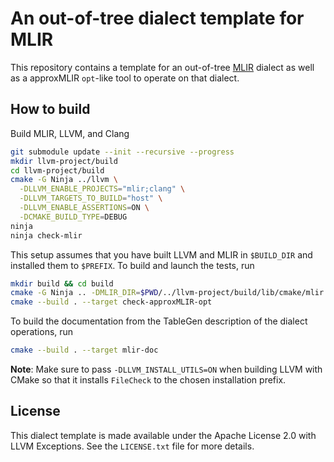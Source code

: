 # An out-of-tree dialect template for MLIR

This repository contains a template for an out-of-tree [MLIR](https://mlir.llvm.org/) dialect as well as a
approxMLIR `opt`-like tool to operate on that dialect.

## How to build

Build MLIR, LLVM, and Clang

```sh
git submodule update --init --recursive --progress
mkdir llvm-project/build
cd llvm-project/build
cmake -G Ninja ../llvm \
  -DLLVM_ENABLE_PROJECTS="mlir;clang" \
  -DLLVM_TARGETS_TO_BUILD="host" \
  -DLLVM_ENABLE_ASSERTIONS=ON \
  -DCMAKE_BUILD_TYPE=DEBUG 
ninja
ninja check-mlir
```

This setup assumes that you have built LLVM and MLIR in `$BUILD_DIR` and installed them to `$PREFIX`. To build and launch the tests, run
```sh
mkdir build && cd build
cmake -G Ninja .. -DMLIR_DIR=$PWD/../llvm-project/build/lib/cmake/mlir -DLLVM_EXTERNAL_LIT=$PWD/../llvm-project/build/bin/llvm-lit
cmake --build . --target check-approxMLIR-opt
```
To build the documentation from the TableGen description of the dialect
operations, run
```sh
cmake --build . --target mlir-doc
```
**Note**: Make sure to pass `-DLLVM_INSTALL_UTILS=ON` when building LLVM with
CMake so that it installs `FileCheck` to the chosen installation prefix.

## License

This dialect template is made available under the Apache License 2.0 with LLVM Exceptions. See the `LICENSE.txt` file for more details.
